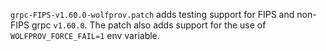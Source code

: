 `grpc-FIPS-v1.60.0-wolfprov.patch` adds testing support for FIPS and non-FIPS 
grpc `v1.60.0`. The patch also adds support for the use of `WOLFPROV_FORCE_FAIL=1` 
env variable.
